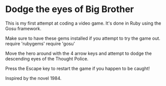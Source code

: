 Dodge the eyes of Big Brother
=========

This is my first attempt at coding a video game. It's done in Ruby using the Gosu framework.

Make sure to have these gems installed if you attempt to try the game out.
require 'rubygems'
require 'gosu'


Move the hero around with the 4 arrow keys and attempt to dodge the descending eyes of the Thought Police.

Press the Escape key to restart the game if you happen to be caught!

Inspired by the novel 1984.

